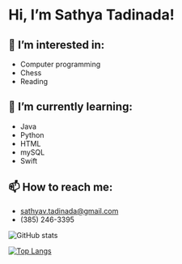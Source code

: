 # Hi, I’m Sathya Tadinada!

## 👀 I’m interested in:
  - Computer programming
  - Chess
  - Reading
## 🌱 I’m currently learning:
  - Java
  - Python
  - HTML
  - mySQL
  - Swift
## 📫 How to reach me:
  - sathyav.tadinada@gmail.com
  - (385) 246-3395

![GitHub stats](https://github-readme-stats.vercel.app/api?username=SathyaTadinada&title_color=ffffff&icon_color=f1e05a&show_icons=true&bg_color=30,03cafc,036bfc&border_radius=40)

[![Top Langs](https://github-readme-stats.vercel.app/api/top-langs/?username=SathyaTadinada&layout=compact&theme=darcula)](https://github.com/anuraghazra/github-readme-stats)















<!---
SathyaTadinada/SathyaTadinada is a ✨ special ✨ repository because its `README.md` (this file) appears on your GitHub profile.
You can click the Preview link to take a look at your changes.
--->
